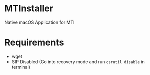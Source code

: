# MTInstaller
Native macOS Application for MTI

# Requirements

- wget
- SIP Disabled (Go into recovery mode and run `csrutil disable` in terminal)

